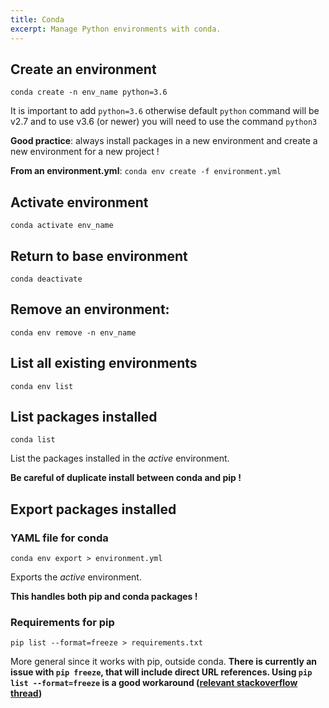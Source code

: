```yaml
---
title: Conda
excerpt: Manage Python environments with conda.
---
```


## Create an environment

`conda create -n env_name python=3.6`

It is important to add `python=3.6` otherwise default `python` command will be v2.7 and to use v3.6 (or newer) you will need to use the command `python3`

**Good practice**: always install packages in a new environment and create a new environment for a new project !

**From an environment.yml**: `conda env create -f environment.yml`

## Activate environment

`conda activate env_name`

## Return to base environment

`conda deactivate`

## Remove an environment:

`conda env remove -n env_name`

## List all existing environments

`conda env list`

## List packages installed

`conda list`

List the packages installed in the *active* environment.

**Be careful of duplicate install between conda and pip !**

## Export packages installed

### YAML file for conda

`conda env export > environment.yml`

Exports the *active* environment.

**This handles both pip and conda packages !**

### Requirements for pip

`pip list --format=freeze > requirements.txt`

More general since it works with pip, outside conda. 
**There is currently an issue with `pip freeze`, that will include direct URL references. Using `pip list --format=freeze` is a good workaround ([relevant stackoverflow thread](https://stackoverflow.com/questions/62885911/pip-freeze-creates-some-weird-path-instead-of-the-package-version))**
